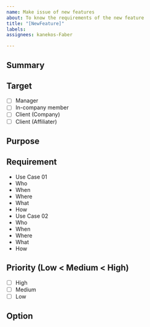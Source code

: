 ```yaml
---
name: Make issue of new features
about: To know the requirements of the new feature
title: "[NewFeature]"
labels: 
assignees: kanekos-Faber

---
```


## Summary
<!-- Write the Summary -->

## Target
<!-- Change from [ ] to [x] -->
- [ ] Manager
- [ ] In-company member
- [ ] Client (Company)
- [ ] Client (Affiliater)

## Purpose
<!-- Write the purpose to make this feature -->

## Requirement
<!-- Write the Use Case as much as as possible -->
- Use Case 01
 - Who
 - When
 - Where
 - What
 - How
- Use Case 02
 - Who
 - When
 - Where
 - What
 - How

## Priority (Low < Medium < High)
<!-- Change from [ ] to [x] -->
- [ ] High
- [ ] Medium
- [ ] Low

## Option
<!-- Write the oprional information -->
